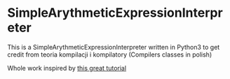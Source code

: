 # SimpleArythmeticExpressionInterpreter

This is a SimpleArythmeticExpressionInterpreter written in Python3 to get credit from teoria kompilacji i kompilatory (Compilers classes in polish)

Whole work inspired by [this great tutorial](https://ruslanspivak.com/lsbasi-part1/)
